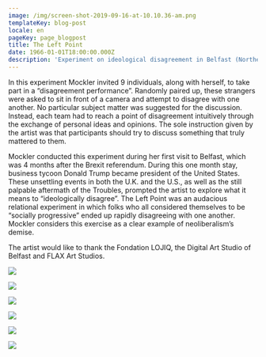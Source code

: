 ```yaml
---
image: /img/screen-shot-2019-09-16-at-10.10.36-am.png
templateKey: blog-post
locale: en
pageKey: page_blogpost
title: The Left Point
date: 1966-01-01T18:00:00.000Z
description: 'Experiment on ideological disagreement in Belfast (Northern Ireland, UK).'
---
```

In this experiment Mockler invited 9 individuals, along with herself, to take part in a “disagreement performance”. Randomly paired up, these strangers were asked to sit in front of a camera and attempt to disagree with one another. No particular subject matter was suggested for the discussion. Instead, each team had to reach a point of disagreement intuitively through the exchange of personal ideas and opinions. The sole instruction given by the artist was that participants should try to discuss something that truly mattered to them.

Mockler conducted this experiment during her first visit to Belfast, which was 4 months after the Brexit referendum. During this one month stay, business tycoon Donald Trump became president of the United States. These unsettling events in both the U.K. and the U.S., as well as the still palpable aftermath of the Troubles, prompted the artist to explore what it means to “ideologically disagree”. The Left Point was an audacious relational experiment in which folks who all considered themselves to be “socially progressive” ended up rapidly disagreeing with one another. Mockler considers this exercise as a clear example of neoliberalism’s demise.

The artist would like to thank the Fondation LOJIQ, the Digital Art Studio of Belfast and FLAX Art Studios.

![](/img/screen-shot-2017-05-23-at-10.46.14-am.png)

![](/img/screen-shot-2019-09-23-at-11.25.50-am.png)

![](/img/screen-shot-2016-12-02-at-6.50.14-pm.png)

![](/img/screen-shot-2017-05-23-at-11.48.15-am.png)

![](/img/screen-shot-2017-05-23-at-11.48.32-am.png)

![](/img/screen-shot-2017-05-23-at-12.01.37-pm.png)
